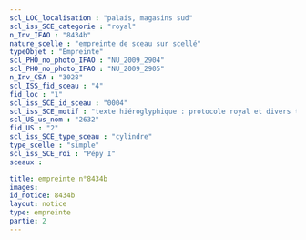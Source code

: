 ```yaml
---
scl_LOC_localisation : "palais, magasins sud"
scl_iss_SCE_categorie : "royal"
n_Inv_IFAO : "8434b"
nature_scelle : "empreinte de sceau sur scellé"
typeObjet : "Empreinte"
scl_PHO_no_photo_IFAO : "NU_2009_2904"
scl_PHO_no_photo_IFAO : "NU_2009_2905"
n_Inv_CSA : "3028"
scl_ISS_fid_sceau : "4"
fid_loc : "1"
scl_iss_SCE_id_sceau : "0004"
scl_iss_SCE_motif : "texte hiéroglyphique : protocole royal et divers titres de scribe dans la mrt de Pépy"
scl_US_us_nom : "2632"
fid_US : "2"
scl_iss_SCE_type_sceau : "cylindre"
type_scelle : "simple"
scl_iss_SCE_roi : "Pépy I"
sceaux :

title: empreinte n°8434b
images: 
id_notice: 8434b
layout: notice
type: empreinte
partie: 2
---
```

